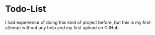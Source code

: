 # Todo-List
I had experience of doing this kind of project before, but this is my first attempt without any help and my first upload on GitHub
